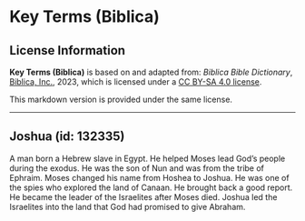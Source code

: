 # Key Terms (Biblica)

## License Information

**Key Terms (Biblica)** is based on and adapted from: _Biblica Bible Dictionary_, [Biblica, Inc.](https://www.biblica.com/), 2023, which is licensed under a [CC BY-SA 4.0 license](https://creativecommons.org/licenses/by-sa/4.0/legalcode.en).

This markdown version is provided under the same license.



--------------------------------

## Joshua (id: 132335)

A man born a Hebrew slave in Egypt. He helped Moses lead God’s people during the exodus. He was the son of Nun and was from the tribe of Ephraim. Moses changed his name from Hoshea to Joshua. He was one of the spies who explored the land of Canaan. He brought back a good report. He became the leader of the Israelites after Moses died. Joshua led the Israelites into the land that God had promised to give Abraham.


